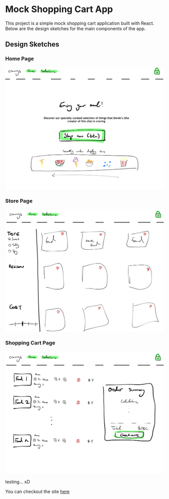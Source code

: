 # Mock Shopping Cart App

This project is a simple mock shopping cart application built with React. Below are the design sketches for the main components of the app.

## Design Sketches

### Home Page
![Home Page](public/images/home.jpg)

### Store Page
![Store Page](public/images/selections.jpg)

### Shopping Cart Page
![Shopping Cart Page](public/images/checkout.jpg)

testing... xD

You can checkout the site [here](shopping-cart-1mm.pages.dev)
